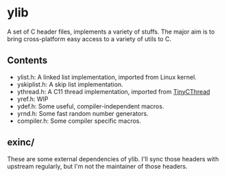 ylib
====

A set of C header files, implements a variety of stuffs. The major aim is to bring cross-platform easy access to a variety of utils to C.

## Contents

* ylist.h: A linked list implementation, imported from Linux kernel.
* yskiplist.h: A skip list implementation.
* ythread.h: A C11 thread implementation, imported from [TinyCThread](https://tinycthread.github.io)
* yref.h: WIP
* ydef.h: Some useful, compiler-independent macros.
* yrnd.h: Some fast random number generators.
* compiler.h: Some compiler specific macros.

## exinc/

These are some external dependencies of ylib. I'll sync those headers with upstream regularly, but I'm not the maintainer of those headers.
